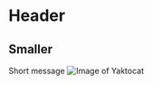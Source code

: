 # Header
## Smaller

Short message
![Image of Yaktocat](https://octodex.github.com/images/yaktocat.png)
